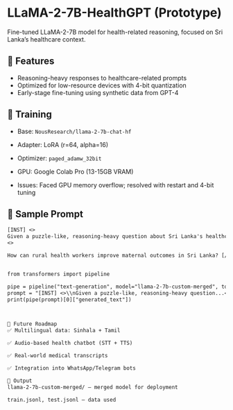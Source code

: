 # LLaMA-2-7B-HealthGPT (Prototype)

Fine-tuned LLaMA-2-7B model for health-related reasoning, focused on Sri Lanka’s healthcare context.

## 🚀 Features
- Reasoning-heavy responses to healthcare-related prompts
- Optimized for low-resource devices with 4-bit quantization
- Early-stage fine-tuning using synthetic data from GPT-4

## 🔧 Training
- Base: `NousResearch/llama-2-7b-chat-hf`
- Adapter: LoRA (r=64, alpha=16)
- Optimizer: `paged_adamw_32bit`

- GPU: Google Colab Pro (13-15GB VRAM)
- Issues: Faced GPU memory overflow; resolved with restart and 4-bit tuning

## 📄 Sample Prompt

```txt
[INST] <>
Given a puzzle-like, reasoning-heavy question about Sri Lanka's healthcare system.
<>

How can rural health workers improve maternal outcomes in Sri Lanka? [/INST]


from transformers import pipeline

pipe = pipeline("text-generation", model="llama-2-7b-custom-merged", tokenizer="llama-2-7b-custom-merged")
prompt = "[INST] <>\\nGiven a puzzle-like, reasoning-heavy question...<>\\n\\nHow can rural clinics manage high birth rates? [/INST]"
print(pipe(prompt)[0]["generated_text"])



🔮 Future Roadmap
✅ Multilingual data: Sinhala + Tamil

✅ Audio-based health chatbot (STT + TTS)

✅ Real-world medical transcripts

✅ Integration into WhatsApp/Telegram bots

📂 Output
llama-2-7b-custom-merged/ — merged model for deployment

train.jsonl, test.jsonl — data used



